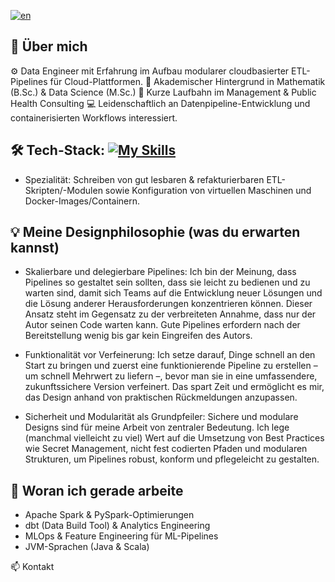 [![en](https://img.shields.io/badge/lang-en-red.svg)](https://github.com/Shegzimus/shegzimus/blob/main/README.md)

## 🌟 Über mich
⚙️ Data Engineer mit Erfahrung im Aufbau modularer cloudbasierter ETL-Pipelines für Cloud-Plattformen.
🔢 Akademischer Hintergrund in Mathematik (B.Sc.) & Data Science (M.Sc.)
💼 Kurze Laufbahn im Management & Public Health Consulting
💻 Leidenschaftlich an Datenpipeline-Entwicklung und containerisierten Workflows interessiert.

## 🛠️ Tech-Stack: [![My Skills](https://skillicons.dev/icons?i=py,r,terraform,postgres,bash,docker,redis,github,git,gcp,aws,kafka,latex,vscode,windows )](https://skillicons.dev)
- Spezialität: Schreiben von gut lesbaren & refakturierbaren ETL-Skripten/-Modulen sowie Konfiguration von virtuellen Maschinen und Docker-Images/Containern.

## 💡 Meine Designphilosophie (was du erwarten kannst)
- Skalierbare und delegierbare Pipelines: Ich bin der Meinung, dass Pipelines so gestaltet sein sollten, dass sie leicht zu bedienen und zu warten sind, damit sich Teams auf die Entwicklung neuer Lösungen und die Lösung anderer Herausforderungen konzentrieren können. Dieser Ansatz steht im Gegensatz zu der verbreiteten Annahme, dass nur der Autor seinen Code warten kann. Gute Pipelines erfordern nach der Bereitstellung wenig bis gar kein Eingreifen des Autors.

- Funktionalität vor Verfeinerung: Ich setze darauf, Dinge schnell an den Start zu bringen und zuerst eine funktionierende Pipeline zu erstellen – um schnell Mehrwert zu liefern –, bevor man sie in eine umfassendere, zukunftssichere Version verfeinert. Das spart Zeit und ermöglicht es mir, das Design anhand von praktischen Rückmeldungen anzupassen.

- Sicherheit und Modularität als Grundpfeiler: Sichere und modulare Designs sind für meine Arbeit von zentraler Bedeutung. Ich lege (manchmal vielleicht zu viel) Wert auf die Umsetzung von Best Practices wie Secret Management, nicht fest codierten Pfaden und modularen Strukturen, um Pipelines robust, konform und pflegeleicht zu gestalten.

## 🔭 Woran ich gerade arbeite
- Apache Spark & PySpark-Optimierungen
- dbt (Data Build Tool) & Analytics Engineering
- MLOps & Feature Engineering für ML-Pipelines
- JVM-Sprachen (Java & Scala)

📫 Kontakt
